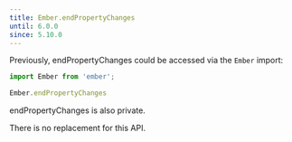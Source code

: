 ```yaml
---
title: Ember.endPropertyChanges
until: 6.0.0
since: 5.10.0
---
```



Previously, endPropertyChanges could be accessed via the `Ember` import:
```js
import Ember from 'ember';

Ember.endPropertyChanges
```
endPropertyChanges is also private.

There is no replacement for this API.
